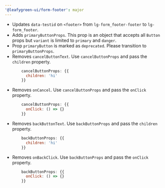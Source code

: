 ```yaml
---
'@leafygreen-ui/form-footer': major
---
```


- Updates `data-testid` on `<footer>` from `lg-form_footer-footer` to `lg-form_footer`.
- Adds `primaryButtonProps`. This prop is an object that accepts all `Button` props but `variant` is limited to `primary` and `danger`.
- Prop `primaryButton` is marked as `deprecated`. Please transition to `primaryButtonProps`.
- Removes `cancelButtonText`. Use `cancelButtonProps` and pass the `children` property.
  ```js
      cancelButtonProps: {{
        children: 'hi'
      }}
    ```
- Removes `onCancel`. Use `cancelButtonProps` and pass the `onClick` property.
  ```js
      cancelButtonProps: {{
        onClick: () => {}
      }}
    ```
- Removes `backButtonText`. Use `backButtonProps` and pass the `children` property.
  ```js
      backButtonProps: {{
        children: 'hi'
      }}
    ```
- Removes `onBackClick`. Use `backButtonProps` and pass the `onClick` property.
  ```js
      backButtonProps: {{
        onClick: () => {}
      }}
    ```

